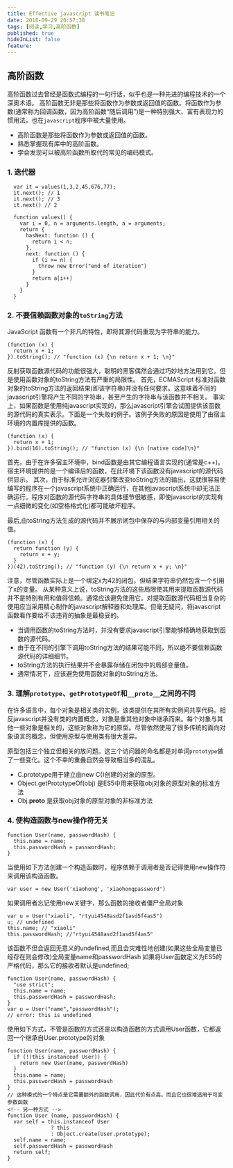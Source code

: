 ```yaml
---
title: Effective javascript 读书笔记
date: 2018-09-29 20:57:38
tags: [阅读,学习,高阶函数]
published: true
hideInList: false
feature: 
---
```


## 高阶函数

高阶函数过去曾经是函数式编程的一句行话，似乎也是一种先进的编程技术的一个深奥术语。
高阶函数无非是那些将函数作为参数或返回值的函数。将函数作为参数(通常称为回调函数，因为高阶函数“随后调用”)是一种特别强大、富有表现力的惯用法，也在`javascript`程序中被大量使用。

* 高阶函数是那些将函数作为参数或返回值的函数。
* 熟悉掌握现有库中的高阶函数。
* 学会发现可以被高阶函数所取代的常见的编码模式。

### 1. 迭代器
```
  var it = values(1,3,2,45,676,77);
  it.next(); // 1
  it.next(); // 3
  it.next() // 2

  function values() {
    var i = 0, n = arguments.length, a = arguments;
    return {
      hasNext: function () {
        return i < n;
      },
      next: function () {
        if (i >= n) {
          throw new Error("end of iteration")
        }
        return a[i++]
      }
    }
  }

```

### 2. 不要信赖函数对象的`toString`方法
JavaScript 函数有一个非凡的特性，即将其源代码重现为字符串的能力。
```
(function (x) {
  return x + 1;
}).toString(); // "function (x) {\n return x + 1; \n}"
```
反射获取函数源代码的功能很强大，聪明的黑客偶然会通过巧妙地方法用到它。但是使用函数对象的toString方法有严重的局限性。
首先，ECMAScript 标准对函数对象的toString方法的返回结果(即该字符串)并没有任何要求。这意味着不同的javascript引擎将产生不同的字符串，甚至产生的字符串与该函数并不相关。
事实上，如果函数是使用纯javascript实现的，那么javascript引擎会试图提供该函数的源代码的真实表示。下面是一个失败的例子。该例子失败的原因是使用了由宿主环境的内置库提供的函数。

```
(function (x) {
  return x + 1;
}).bind(16).toString(); // "function (x) {\n [native code]\n}"
```

首先，由于在许多宿主环境中，bind函数是由其它编程语言实现的(通常是c++)。宿主环境提供的是一个编译后的函数，在此环境下该函数没有javascript的源代码供显示。
其次，由于标准允许浏览器引擎改变toString方法的输出，这就很容易使编写的程序在一个javascript系统中正确运行，在其他javascript系统中却无法正确运行。程序对函数的源代码字符串的具体细节很敏感，即使javascript的实现有一点细微的变化(如空格格式化)都可能破坏程序。

最后,由toString方法生成的源代码并不展示闭包中保存的与内部变量引用相关的值。

```
(function (x) {
  return function (y) {
    return x + y;
  }
})(42).toString(); // "function (y) {\n return x + y; \n}"
```

注意，尽管函数实际上是一个绑定x为42的闭包，但结果字符串仍然包含一个引用了x的变量。
从某种意义上说，toString方法的这些局限使其用来提取函数源代码并不是特别有用和值得信赖。通常应该避免使用它。对提取函数源代码相当复杂的使用应当采用精心制作的javascript解释器和处理库。但毫无疑问，将javascript函数看作要给不该违背的抽象是最稳妥的。

* 当调用函数的toString方法时，并没有要求javascript引擎能够精确地获取到函数的源代码。
* 由于在不同的引擎下调用toString方法的结果可能不同，所以绝不要信赖函数源代码的详细细节。
* toString方法的执行结果并不会暴露存储在闭包中的局部变量值。
* 通常情况下，应该避免使用函数对象的toString方法。

### 3. 理解`prototype`、`getPrototypeOf`和`__proto__`之间的不同

在许多语言中，每个对象是相关类的实例，该类提供在其所有实例间共享代码。相反javascript并没有类的内置概念，对象是重其他对象中继承而来。每个对象与其他一些对象是相关的，这些对象称为它的原型。尽管依然使用了很多传统的面向对象语言的概念，但使用原型与使用类有很大差异。

原型包括三个独立但相关的放问题。这三个访问器的命名都是对单词`prototype`做了一些变化。这个不幸的重叠自然会导致相当多的混乱。

* C.prototype用于建立由new C()创建的对象的原型。
* Object.getPrototypeOf(obj) 是ES5中用来获取obj对象的原型对象的标准方法
* Obj.__proto__ 是获取obj对象的原型对象的非标准方法

### 4. 使构造函数与new操作符无关

```
function User(name, passwordHash) {
  this.name = name;
  this.passwordHash = passwordHash;
}
```
当使用如下方法创建一个构造函数时，程序依赖于调用者是否记得使用new操作符来调用该构造函数。

```
var user = new User('xiaohong', 'xiaohongpassword')
```

如果调用者忘记使用new关键字，那么函数的接收者僵尸全局对象

```
var u = User("xiaoli", "rtyui4548asd2f1asd5f4as5")
u; // undefined
this.name; // "xiaoli"
this.passwordHash; //"rtyui4548asd2f1asd5f4as5"
```

该函数不但会返回无意义的undefined,而且会灾难性地创建(如果这些全局变量已经存在则会修改)全局变量name和passwordHash
如果将User函数定义为ES5的严格代码，那么它的接收者默认是undefined;
```
function User(name, passwordHash) {
  "use strict";
  this.name = name;
  this.passwordHash = passwordHash;
}
var u = User("name","passwordHash");
// error: this is undefined
```

使用如下方式，不管是函数的方式还是以构造函数的方式调用User函数，它都返回一个继承自User.prototype的对象

```
function User(name, passwordHash) {
  if (!(this instanceof User)) {
    return new User(name, passwordHash)
  }
  this.name = name;
  this.passwordHash = passwordHash
}
// 这种模式的一个特点是它需要额外的函数调用，因此代价有点高。而且它也很难适用于可变参数函数
<!-- 另一种方式 -->
function User (name, passwordHash) {
  var self = this.instanceof User
              ? this
              : Object.create(User.prototype);
  self.name = name;
  self.passwordHash = passwordHash
  return self;
}
```